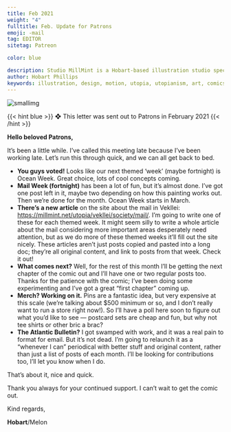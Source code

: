```yaml
---
title: Feb 2021
weight: "4"
fulltitle: Feb. Update for Patrons
emoji: -mail
tag: EDITOR
sitetag: Patreon

color: blue

description: Studio MillMint is a Hobart-based illustration studio specialising in utopian fiction.
author: Hobart Phillips
keywords: illustration, design, motion, utopia, utopianism, art, comics, comic, hobart, phillips, vekllei, millmint
---
```


![smallimg](https://images.millmint.net/images/sketches/thinking.jpg)

{{< hint blue >}}
❖ This letter was sent out to Patrons in February 2021
{{< /hint >}}

**Hello beloved Patrons,**

It’s been a little while. I’ve called this meeting late because I’ve been working late. Let’s run this through quick, and we can all get back to bed.

 - **You guys voted!** Looks like our next themed ‘week’ (maybe fortnight) is Ocean Week. Great choice, lots of cool concepts coming.
 - **Mail Week (fortnight)** has been a lot of fun, but it’s almost done. I’ve got one post left in it, maybe two depending on how this painting works out. Then we’re done for the month. Ocean Week starts in March.
 - **There’s a new article** on the site about the mail in Vekllei: https://millmint.net/utopia/vekllei/society/mail/. I’m going to write one of these for each themed week. It might seem silly to write a whole article about the mail considering more important areas desperately need attention, but as we do more of these themed weeks it’ll fill out the site nicely. These articles aren’t just posts copied and pasted into a long doc; they’re all original content, and link to posts from that week. Check it out!
 - **What comes next?** Well, for the rest of this month I’ll be getting the next chapter of the comic out and I’ll have one or two regular posts too. Thanks for the patience with the comic; I’ve been doing some experimenting and I’ve got a great “first chapter” coming up.
 - **Merch? Working on it.** Pins are a fantastic idea, but very expensive at this scale (we’re talking about $500 minimum or so, and I don’t really want to run a store right now!). So I’ll have a poll here soon to figure out what you’d like to see — postcard sets are cheap and fun, but why not tee shirts or other bric a brac?
 - **The Atlantic Bulletin?** I got swamped with work, and it was a real pain to format for email. But it’s not dead. I’m going to relaunch it as a “whenever I can” periodical with better stuff and original content, rather than just a list of posts of each month. I’ll be looking for contributions too, I’ll let you know when I do.

That’s about it, nice and quick.

Thank you always for your continued support. I can’t wait to get the comic out.

Kind regards,

**Hobart**/Melon
